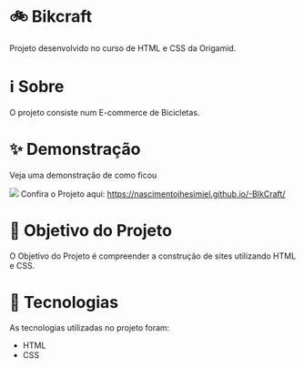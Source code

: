 # 🚲 Bikcraft
Projeto desenvolvido no curso de HTML e CSS da Origamid.

# ℹ️ Sobre
O projeto consiste num E-commerce de Bicicletas.

# ✨ Demonstração
Veja uma demonstração de como ficou

<img src="https://user-images.githubusercontent.com/86687541/157501993-89b2afc5-c0ae-42ad-bf0a-21304aa4edf7.png">
Confira o Projeto aqui: <a href="https://nascimentojhesimiel.github.io/-BIkCraft/" target="_blank">https://nascimentojhesimiel.github.io/-BIkCraft/</a>

# 🎯 Objetivo do Projeto
O Objetivo do Projeto é compreender a construção de sites utilizando HTML e CSS.

# 📜 Tecnologias
As tecnologias utilizadas no projeto foram:

- HTML
- CSS

